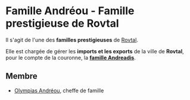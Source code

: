 # Famille Andréou - Famille prestigieuse de Rovtal

Il s'agit de l'une des **familles prestigieuses** de [Rovtal](../../../VILLES/Rovtal.md).

Elle est chargée de gérer les **imports et les exports** de la ville de **Rovtal**, pour le compte de la couronne, la [**famille Andreadis**](./Famille_Andreadis.md).

## Membre
* [Olympias Andréou](../Olympia_Andréou.md), cheffe de famille